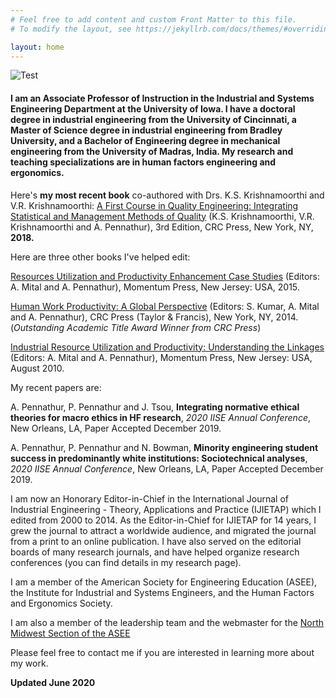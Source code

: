 ```yaml
---
# Feel free to add content and custom Front Matter to this file.
# To modify the layout, see https://jekyllrb.com/docs/themes/#overriding-theme-defaults

layout: home
---
```

![Test](/Users/arun/Documents/GitHub/arunpennathur/_site/assets/test.jpg)

#### I am an Associate Professor of Instruction in the Industrial and Systems Engineering Department at the University of Iowa. I have a doctoral degree in industrial engineering from the University of Cincinnati, a Master of Science degree in industrial engineering from Bradley University, and a Bachelor of Engineering degree in mechanical engineering from the University of Madras, India. My research and teaching specializations are in human factors engineering and ergonomics. 

Here's **my most recent book** co-authored with Drs. K.S. Krishnamoorthi and V.R. Krishnamoorthi: [A First Course in Quality Engineering: Integrating Statistical and Management Methods of Quality](https://www.crcpress.com/A-First-Course-in-Quality-Engineering-Integrating-Statistical-and-Management/Krishnamoorthi-Krishnamoorthi-Pennathur/p/book/9781498764209) (K.S. Krishnamoorthi, V.R. Krishnamoorthi and A. Pennathur), 3rd Edition, CRC Press, New York, NY, **2018.**

Here are three other books I've helped edit:

[Resources Utilization and Productivity Enhancement Case Studies](http://www.momentumpress.net/books/resources-utilization-and-productivity-enhancement-case-studies) (Editors: A. Mital and A. Pennathur), Momentum Press, New Jersey: USA, 2015.

[Human Work Productivity: A Global Perspective](https://www.crcpress.com/Human-Work-Productivity-A-Global-Perspective/Kumar-Mital-Pennathur/p/book/9781439874141) (Editors: S. Kumar, A. Mital and A. Pennathur), CRC Press (Taylor & Francis), New York, NY, 2014. (*Outstanding Academic Title Award Winner from CRC Press*)

[Industrial Resource Utilization and Productivity: Understanding the Linkages](http://www.momentumpress.net/books/industrial-resource-utilization-and-productivity) (Editors: A. Mital and A. Pennathur), Momentum Press, New Jersey: USA, August 2010.

My recent papers are:

A. Pennathur, P. Pennathur and J. Tsou, **Integrating normative ethical theories for macro ethics in HF research**, *2020 IISE Annual Conference*, New Orleans, LA, Paper Accepted December 2019.

A. Pennathur, P. Pennathur and N. Bowman, **Minority engineering student success in predominantly white institutions: Sociotechnical analyses**, *2020 IISE Annual Conference*, New Orleans, LA, Paper Accepted December 2019. 



I am now an Honorary Editor-in-Chief in the International Journal of Industrial Engineering - Theory, Applications and Practice (IJIETAP) which I edited from 2000 to 2014. As the Editor-in-Chief for IJIETAP for 14 years, I grew the journal to attract a worldwide audience, and migrated the journal from a print to an online publication. I have also served on the editorial boards of many research journals, and have helped organize research conferences (you can find details in my research page).

I am a member of the American Society for Engineering Education (ASEE), the Institute for Industrial and Systems Engineers, and the Human Factors and Ergonomics Society. 

I am also a member of the leadership team and the webmaster for the [North Midwest Section of the ASEE](http://nms.asee.org)

Please feel free to contact me if you are interested in learning more about my work.

**Updated June 2020**